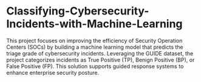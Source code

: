 # Classifying-Cybersecurity-Incidents-with-Machine-Learning

This project focuses on improving the efficiency of Security Operation Centers (SOCs) by building a machine learning model that predicts the triage grade of cybersecurity incidents. Leveraging the GUIDE dataset, the project categorizes incidents as True Positive (TP), Benign Positive (BP), or False Positive (FP). This solution supports guided response systems to enhance enterprise security posture.
